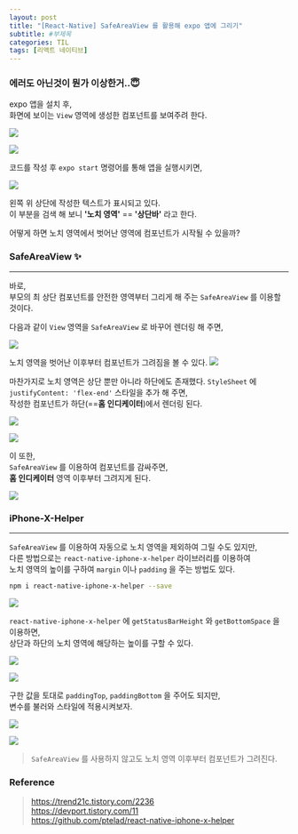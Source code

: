 ```yaml
---
layout: post
title: "[React-Native] SafeAreaView 를 활용해 expo 앱에 그리기"
subtitle: #부제목
categories: TIL
tags: [리액트 네이티브]
---
```

### 에러도 아닌것이 뭔가 이상한거..😇

expo 앱을 설치 후,<br>
화면에 보이는 `View` 영역에 생성한 컴포넌트를 보여주려 한다.

![](https://img1.daumcdn.net/thumb/R1280x0/?scode=mtistory2&fname=https%3A%2F%2Fblog.kakaocdn.net%2Fdn%2FO9Oy2%2FbtrZuCebxug%2FquwnKOkO4wzZLWyiUF28nK%2Fimg.png)

![](https://img1.daumcdn.net/thumb/R1280x0/?scode=mtistory2&fname=https%3A%2F%2Fblog.kakaocdn.net%2Fdn%2Fw390G%2FbtrZo80uH8I%2FsEiVzxa9t8mJeWP1gyEqz0%2Fimg.png)

코드를 작성 후 `expo start` 명령어를 통해 앱을 실행시키면,

![](https://img1.daumcdn.net/thumb/R1280x0/?scode=mtistory2&fname=https%3A%2F%2Fblog.kakaocdn.net%2Fdn%2F7CV96%2FbtrZqGCCgR2%2FwkMVwIekHCzH9NWSmwaZZK%2Fimg.png)

왼쪽 위 상단에 작성한 텍스트가 표시되고 있다.<br>
이 부분을 검색 해 보니 **'노치 영역'** == **'상단바'** 라고 한다.

어떻게 하면 노치 영역에서 벗어난 영역에 컴포넌트가 시작될 수 있을까?

### SafeAreaView ✨
---
바로,<br>
부모의 최 상단 컴포넌트를 안전한 영역부터 그리게 해 주는 `SafeAreaView` 를 이용할 것이다.

다음과 같이 `View` 영역을 `SafeAreaView` 로 바꾸어 렌더링 해 주면,

![](https://img1.daumcdn.net/thumb/R1280x0/?scode=mtistory2&fname=https%3A%2F%2Fblog.kakaocdn.net%2Fdn%2Fc0ThGR%2FbtrZrzv0BjR%2FiM8ydPN1l75Kmcd7VPVQ8k%2Fimg.png)

노치 영역을 벗어난 이후부터 컴포넌트가 그려짐을 볼 수 있다.
![](https://img1.daumcdn.net/thumb/R1280x0/?scode=mtistory2&fname=https%3A%2F%2Fblog.kakaocdn.net%2Fdn%2FH0iGe%2FbtrZrT8NDr2%2FnQe6xp9SZyaVKDxvVSSdIk%2Fimg.png)

마찬가지로 노치 영역은 상단 뿐만 아니라 하단에도 존재했다.
`StyleSheet` 에 `justifyContent: 'flex-end'` 스타일을 추가 해 주면,<br>
작성한 컴포넌트가 하단(==**홈 인디케이터**)에서 렌더링 된다.

![](https://img1.daumcdn.net/thumb/R1280x0/?scode=mtistory2&fname=https%3A%2F%2Fblog.kakaocdn.net%2Fdn%2F48Vh2%2FbtrZsEDy2sn%2FrC0e4WeNzghVTcvgKEHsC0%2Fimg.png)

![](https://img1.daumcdn.net/thumb/R1280x0/?scode=mtistory2&fname=https%3A%2F%2Fblog.kakaocdn.net%2Fdn%2FlHzO4%2FbtrZttu2QBf%2FkabjxHrRSyKb6iK5g0NhG0%2Fimg.png)

이 또한,<br>
`SafeAreaView` 를 이용하여 컴포넌트를 감싸주면, <br>
**홈 인디케이터** 영역 이후부터 그려지게 된다.

![](https://img1.daumcdn.net/thumb/R1280x0/?scode=mtistory2&fname=https%3A%2F%2Fblog.kakaocdn.net%2Fdn%2FAWLvm%2FbtrZrzbIXZ9%2F0TPk81cytGEOKzRfFKGro1%2Fimg.png)

### iPhone-X-Helper
---
`SafeAreaView` 를 이용하여 자동으로 노치 영역을 제외하여 그릴 수도 있지만,<br>
다른 방법으로는 `react-native-iphone-x-helper` 라이브러리를 이용하여<br>
노치 영역의 높이를 구하여 `margin` 이나 `padding` 을 주는 방법도 있다.

```bash
npm i react-native-iphone-x-helper --save
```

![](https://img1.daumcdn.net/thumb/R1280x0/?scode=mtistory2&fname=https%3A%2F%2Fblog.kakaocdn.net%2Fdn%2FHLJ5Q%2FbtrZtqkLO7f%2F7slNHaA68G6ic8pAC7u4y0%2Fimg.png)

`react-native-iphone-x-helper` 에 `getStatusBarHeight` 와 `getBottomSpace` 을 이용하면,<br>
상단과 하단의 노치 영역에 해당하는 높이를 구할 수 있다.

![](https://img1.daumcdn.net/thumb/R1280x0/?scode=mtistory2&fname=https%3A%2F%2Fblog.kakaocdn.net%2Fdn%2Fbdw0v5%2FbtrZuDc7Ttb%2F9FRmV75PMfKoAnqcp2okkk%2Fimg.png)

![](https://img1.daumcdn.net/thumb/R1280x0/?scode=mtistory2&fname=https%3A%2F%2Fblog.kakaocdn.net%2Fdn%2FZNARx%2FbtrZqGQfwFp%2Fk0yJyDf4CokLBtM052Kx1K%2Fimg.png)

구한 값을 토대로 `paddingTop`, `paddingBottom` 을 주어도 되지만,<br>
변수를 불러와 스타일에 적용시켜보자.

![](https://img1.daumcdn.net/thumb/R1280x0/?scode=mtistory2&fname=https%3A%2F%2Fblog.kakaocdn.net%2Fdn%2Ft7JCQ%2FbtrZrAaBwq1%2FLFNYKGKk4uBejXOJM8n7Pk%2Fimg.png)

![](https://img1.daumcdn.net/thumb/R1280x0/?scode=mtistory2&fname=https%3A%2F%2Fblog.kakaocdn.net%2Fdn%2FmlSuO%2FbtrZrYh1TwQ%2FtxNiOPefBgiCUiU2moGBy0%2Fimg.png)

> `SafeAreaView` 를 사용하지 않고도 노치 영역 이후부터 컴포넌트가 그려진다.


### Reference
> <https://trend21c.tistory.com/2236><br><https://devport.tistory.com/11><br><https://github.com/ptelad/react-native-iphone-x-helper>